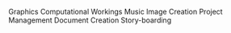 Graphics
Computational Workings
Music
Image Creation
Project Management
Document Creation
Story-boarding